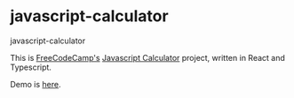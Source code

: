 # javascript-calculator
 javascript-calculator

This is [FreeCodeCamp's](https://freecodecamp.org) [Javascript Calculator](https://www.freecodecamp.org/learn/front-end-development-libraries/front-end-development-libraries-projects/build-a-javascript-calculator) project, written in React and Typescript.

Demo is [here](https://fcc-calculator-2.netlify.app/).
